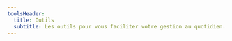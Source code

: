 ```yaml
---
toolsHeader:
  title: Outils
  subtitle: Les outils pour vous faciliter votre gestion au quotidien.
---
```

